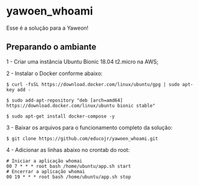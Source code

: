 # yawoen_whoami
Esse é a solução para a Yaweon!

## Preparando o ambiante
1 - Criar uma instância Ubuntu Bionic 18.04 t2.micro na AWS;

2 - Instalar o Docker conforme abaixo:
```
$ curl -fsSL https://download.docker.com/linux/ubuntu/gpg | sudo apt-key add -

$ sudo add-apt-repository "deb [arch=amd64] https://download.docker.com/linux/ubuntu bionic stable"

$ sudo apt-get install docker-compose -y
```
3 - Baixar os arquivos para o funcionamento completo da solução:
```
$ git clone https://github.com/educojr/yawoen_whoami.git
```
4 - Adicionar as linhas abaixo no crontab do root:
```
# Iniciar a aplicação whomai
00 7 * * * root bash /home/ubuntu/app.sh start
# Encerrar a aplicação whomai
00 19 * * * root bash /home/ubuntu/app.sh stop
```
